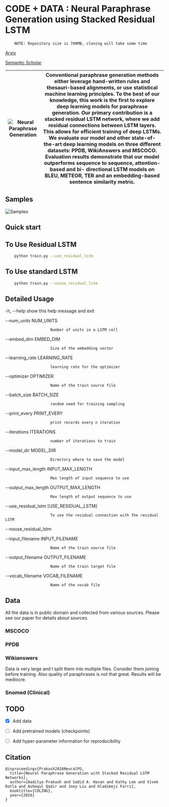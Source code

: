 # CODE + DATA : Neural Paraphrase Generation using Stacked Residual LSTM

``` 
    NOTE: Repository size is 700MB, cloning will take some time
```

[Arxiv](https://arxiv.org/abs/1610.03098)

[Semantic Scholar](https://www.semanticscholar.org/paper/Neural-Paraphrase-Generation-with-Stacked-Residual-Prakash-Hasan/0662db8ec063f14507b43e4f93884c0d0e051d68)

![Neural Paraphrase Generation](https://github.com/iamaaditya/iamaaditya.github.io/raw/master/images/residual_lstm.png) |Conventional paraphrase generation methods either leverage hand-written rules and thesauri-based alignments, or use statistical machine learning principles. To the best of our knowledge, this work is the first to explore deep learning models for paraphrase generation. Our primary contribution is a stacked residual LSTM network, where we add residual connections between LSTM layers. This allows for efficient training of deep LSTMs. We evaluate our model and other state-of-the-art deep learning models on three different datasets: PPDB, WikiAnswers and MSCOCO. Evaluation results demonstrate that our model outperforms sequence to sequence, attention-based and bi- directional LSTM models on BLEU, METEOR, TER and an embedding-based sentence similarity metric.
-----|-----

## Samples

![Samples](https://github.com/iamaaditya/iamaaditya.github.io/raw/master/images/paraphrase_samples.png)


## Quick start

## To Use Residual LSTM
```bash
	python train.py --use_residual_lstm
```
## To Use standard LSTM
```bash
	python train.py --nouse_residual_lstm
```

## Detailed Usage
  -h, --help            show this help message and exit

  --num_units NUM_UNITS

                        Number of units in a LSTM cell

  --embed_dim EMBED_DIM

                        Size of the embedding vector

  --learning_rate LEARNING_RATE

                        learning rate for the optimizer

  --optimizer OPTIMIZER

                        Name of the train source file

  --batch_size BATCH_SIZE

                        random seed for training sampling

  --print_every PRINT_EVERY

                        print records every n iteration

  --iterations ITERATIONS

                        number of iterations to train

  --model_dir MODEL_DIR

                        Directory where to save the model

  --input_max_length INPUT_MAX_LENGTH

                        Max length of input sequence to use

  --output_max_length OUTPUT_MAX_LENGTH

                        Max length of output sequence to use

  --use_residual_lstm [USE_RESIDUAL_LSTM]

                        To use the residual connection with the residual LSTM

  --nouse_residual_lstm

  --input_filename INPUT_FILENAME

                        Name of the train source file

  --output_filename OUTPUT_FILENAME

                        Name of the train target file

  --vocab_filename VOCAB_FILENAME

                        Name of the vocab file

## Data

All the data is in public domain and collected from various sources. Please see our paper for details about sources.

### MSCOCO
### PPDB
### Wikianswers
Data is very large and I split them into multiple files. Consider them joining before training. 
Also quality of paraphrases is not that great. Results will be mediocre.

### Snomed (Clinical)

## TODO
- [x] Add data
- [ ] Add pretrained models (checkpoints)
- [ ] Add hyper-parameter information for reproducibility


## Citation

```
@inproceedings{Prakash2016NeuralPG,
  title={Neural Paraphrase Generation with Stacked Residual LSTM Networks},
  author={Aaditya Prakash and Sadid A. Hasan and Kathy Lee and Vivek Datla and Ashequl Qadir and Joey Liu and Oladimeji Farri},
  booktitle={COLING},
  year={2016}
}
```

